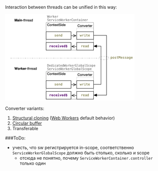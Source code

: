 Interaction between threads can be unified in this way:

![](./docs/workers-ContextSide-concept.png 'ContextSide concept')

Converter variants:

1. [Structural cloning](https://developer.mozilla.org/en-US/docs/Web/API/Web_Workers_API/Structured_clone_algorithm) ([Web Workers](https://developer.mozilla.org/en-US/docs/Web/API/Web_Workers_API) default behavior)
2. [Circular buffer](https://en.wikipedia.org/wiki/Circular_buffer)
3. Transferable

###ToDo:
- учесть, что sw регистрируется in-scope, соответственно `ServiceWorkerGlobalScope` должно быть столько, сколько и scope
  - отсюда не понятно, почему `ServiceWorkerContainer.controller` только один

